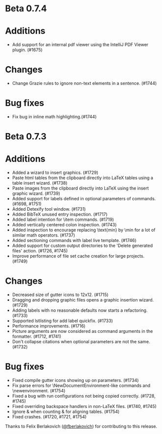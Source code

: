 # Beta 0.7.4

# Additions
* Add support for an internal pdf viewer using the IntelliJ PDF Viewer plugin. (#1675)

# Changes
* Change Grazie rules to ignore non-text elements in a sentence. (#1744)

# Bug fixes
* Fix bug in inline math highlighting.(#1744)


# Beta 0.7.3

# Additions
* Added a wizard to insert graphics. (#1729)
* Paste html tables from the clipboard directly into LaTeX tables using a table insert wizard. (#1738)
* Paste images from the clipboard directly into LaTeX using the insert graphic wizard. (#1739)
* Added support for labels defined in optional parameters of commands. (#1698, #1751)
* Added Detexify tool window. (#1731)
* Added BibTeX unused entry inspection. (#1717)
* Added label intention for \item commands. (#1719)
* Added vertically centered colon inspection. (#1743)
* Added inspection to encourage replacing \text{min} by \min for a lot of similar math operators. (#1737)
* Added sectioning commands with label live template. (#1746)
* Added support for custom output directories to the 'Delete generated files' action. (#1726, #1745)
* Improve performance of file set cache creation for large projects. (#1749)

# Changes
* Decreased size of gutter icons to 12x12. (#1715)
* Dragging and dropping graphic files opens a graphic insertion wizard. (#1729)
* Adding labels with no reasonable defaults now starts a refactoring. (#1733)
* Supported lstlisting for add label quickfix. (#1733)
* Performance improvements. (#1716)
* Picture arguments are now considered as command arguments in the formatter. (#1712, #1741)
* Don't collapse citations when optional parameters are not the same. (#1732)

# Bug fixes
* Fixed compile gutter icons showing up on parameters. (#1734)
* Fix parse errors for \NewDocumentEnvironment-like commands and \newenvironment. (#1754)
* Fixed a bug with run configurations not being copied correctly. (#1728, #1745)
* Fixed overriding backspace handlers in non-LaTeX files. (#1740, #1745)
* Ignore \& when counting & for aligning tables. (#1754)
* Fixed crashes. (#1720, #1721, #1754)

Thanks to Felix Berlakovich ([@fberlakovich](https://github.com/fberlakovich)) for contributing to this release.
